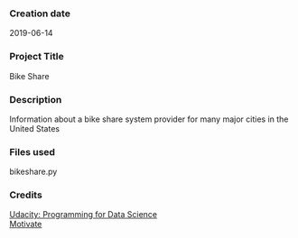 ### Creation date
2019-06-14

### Project Title
Bike Share

### Description
Information about a bike share system provider for many major cities in the United States

### Files used
bikeshare.py

### Credits
[Udacity: Programming for Data Science](https://www.udacity.com/course/programming-for-data-science-nanodegree--nd104)  
[Motivate](https://www.motivateco.com/)
